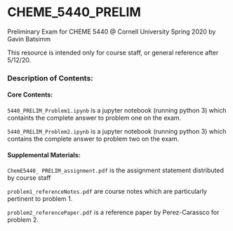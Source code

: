 # CHEME_5440_PRELIM
Preliminary Exam for CHEME 5440 @ Cornell University Spring 2020 by Gavin Batsimm

This resource is intended only for course staff, or general reference after 5/12/20.

### Description of Contents:

#### Core Contents:

`5440_PRELIM_Problem1.ipynb` is a jupyter notebook (running python 3) which containts the complete answer to problem one on the exam.

`5440_PRELIM_Problem2.ipynb` is a jupyter notebook (running python 3) which contains the complete answer to problem two on the exam.


#### Supplemental Materials:

`ChemE5440_ PRELIM_assignment.pdf` is the assignment statement distributed by course staff

`problem1_referenceNotes.pdf` are course notes which are particularly pertinent to problem 1.

`problem2_referencePaper.pdf` is a reference paper by Perez-Carassco for problem 2.
